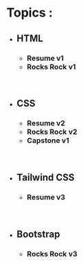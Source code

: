 <h1>Topics : </h1>
<ul>
    <li><h2>HTML</h2>
        <ul>
            <h3>
                <li>Resume v1</li>
                <li>Rocks Rock v1</li>
            </h3>
        </ul>
    </li>
    <br/>
    <li><h2>CSS </h2>
        <ul>
            <h3>
                <li>Resume v2</li>
                <li>Rocks Rock v2</li>
                <li>Capstone  v1</li>
            </h3>
        </ul>
    </li>
    <br/>
    <li><h2>Tailwind CSS </h2>
        <ul>
            <h3>
                <li>Resume v3</li>
            </h3>
        </ul>
    </li>
    <br/>
    <li><h2>Bootstrap </h2>
        <ul>
            <h3>
                <li>Rocks Rock v3</li>
            </h3>
        </ul>
    </li>
    <br/>
</ul>